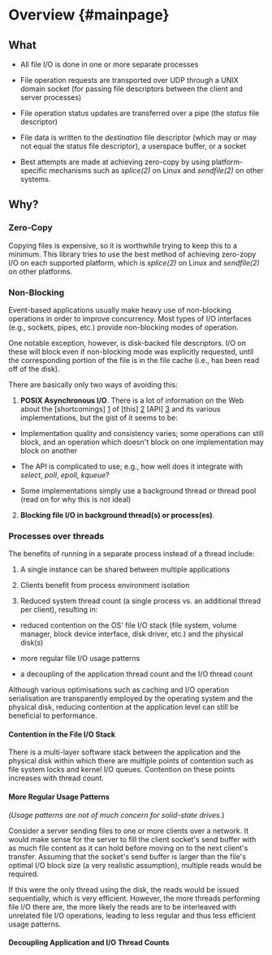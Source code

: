 # Overview {#mainpage}

## What

* All file I/O is done in one or more separate processes

* File operation requests are transported over UDP through a UNIX domain socket
  (for passing file descriptors between the client and server processes)

* File operation status updates are transferred over a pipe (the *status* file
  descriptor)

* File data is written to the *destination* file descriptor (which may or may
  not equal the status file descriptor), a userspace buffer, or a socket

* Best attempts are made at achieving zero-copy by using platform-specific
   mechanisms such as *splice(2)* on Linux and *sendfile(2)* on other systems.

## Why?

### Zero-Copy

Copying files is expensive, so it is worthwhile trying to keep this to a
minimum. This library tries to use the best method of achieving zero-zopy I/O on
each supported platform, which is *splice(2)* on Linux and *sendfile(2)* on
other platforms.

### Non-Blocking

Event-based applications usually make heavy use of non-blocking operations in
order to improve concurrency. Most types of I/O interfaces (e.g., sockets,
pipes, etc.) provide non-blocking modes of operation.

One notable exception, however, is disk-backed file descriptors. I/O on these
will block even if non-blocking mode was explicitly requested, until the
corresponding portion of the file is in the file cache (i.e., has been read off
of the disk).

There are basically only two ways of avoiding this:

1. **POSIX Asynchronous I/O**. There is a lot of information on the Web about
the [shortcomings] [1] of [this] [2] [API] [3] and its various implementations, but
the gist of it seems to be:

  [1]: http://neugierig.org/software/blog/2011/12/nonblocking-disk-io.html
  [2]: http://bert-hubert.blogspot.com/2012/05/on-linux-asynchronous-file-io.html
  [3]: http://blog.libtorrent.org/2012/10/asynchronous-disk-io/

  * Implementation quality and consistency varies; some operations can still
    block, and an operation which doesn't block on one implementation may block
    on another

  * The API is complicated to use; e.g., how well does it integrate with
    *select*, *poll*, *epoll*, *kqueue*?

  * Some implementations simply use a background thread or thread pool (read on
    for why this is not ideal)
  
2. **Blocking file I/O in background thread(s) or process(es)**.

### Processes over threads

The benefits of running in a separate process instead of a thread include:

1. A single instance can be shared between multiple applications

2. Clients benefit from process environment isolation

3. Reduced system thread count (a single process vs. an additional thread per
  client), resulting in:

  * reduced contention on the OS' file I/O stack (file system, volume manager,
    block device interface, disk driver, etc.) and the physical disk(s)

  * more regular file I/O usage patterns

  * a decoupling of the application thread count and the I/O thread count

Although various optimisations such as caching and I/O operation serialisation
are transparently employed by the operating system and the physical disk,
reducing contention at the application level can still be beneficial to
performance.

#### Contention in the File I/O Stack

There is a multi-layer software stack between the application and the physical
disk within which there are multiple points of contention such as file system
locks and kernel I/O queues. Contention on these points increases with thread
count.

#### More Regular Usage Patterns

(*Usage patterns are not of much concern for solid-state drives*.)

Consider a server sending files to one or more clients over a network. It would
make sense for the server to fill the client socket's send buffer with as much
file content as it can hold before moving on to the next client's
transfer. Assuming that the socket's send buffer is larger than the file's
optimal I/O block size (a very realistic assumption), multiple reads would be
required.

If this were the only thread using the disk, the reads would be issued
sequentially, which is very efficient. However, the more threads performing file
I/O there are, the more likely the reads are to be interleaved with unrelated
file I/O operations, leading to less regular and thus less efficient usage
patterns.

#### Decoupling Application and I/O Thread Counts 
